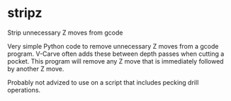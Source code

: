 # stripz
Strip unnecessary Z moves from gcode

Very simple Python code to remove unnecessary Z moves from a gcode program.
V-Carve often adds these between depth passes when cutting a pocket. This
program will remove any Z move that is immediately followed by another Z move.

Probably not advized to use on a script that includes pecking drill operations.

